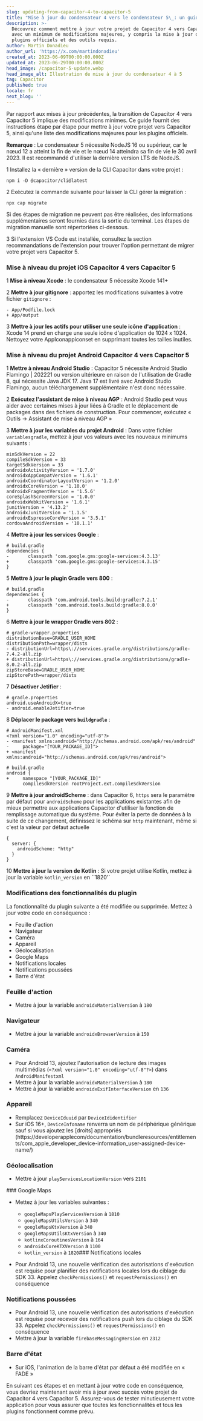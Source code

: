 ```yaml
---
slug: updating-from-capacitor-4-to-capacitor-5
title: "Mise à jour du condensateur 4 vers le condensateur 5\_: un guide étape par étape"
description: >-
  Découvrez comment mettre à jour votre projet de Capacitor 4 vers Capacitor 5
  avec un minimum de modifications majeures, y compris la mise à jour des
  plugins officiels et des outils requis.
author: Martin Donadieu
author_url: 'https://x.com/martindonadieu'
created_at: 2023-06-09T00:00:00.000Z
updated_at: 2023-06-29T00:00:00.000Z
head_image: /capacitor-5-update.webp
head_image_alt: Illustration de mise à jour du condensateur 4 à 5
tag: Capacitor
published: true
locale: fr
next_blog: ''
---
```


Par rapport aux mises à jour précédentes, la transition de Capacitor 4 vers Capacitor 5 implique des modifications minimes. Ce guide fournit des instructions étape par étape pour mettre à jour votre projet vers Capacitor 5, ainsi qu'une liste des modifications majeures pour les plugins officiels.

**Remarque** : Le condensateur 5 nécessite NodeJS 16 ou supérieur, car le nœud 12 a atteint la fin de vie et le nœud 14 atteindra sa fin de vie le 30 avril 2023. Il est recommandé d'utiliser la dernière version LTS de NodeJS.

1 Installez la « dernière » version de la CLI Capacitor dans votre projet :

   ```
   npm i -D @capacitor/cli@latest
   ```

2 Exécutez la commande suivante pour laisser la CLI gérer la migration :

   ```
   npx cap migrate
   ```

   Si des étapes de migration ne peuvent pas être réalisées, des informations supplémentaires seront fournies dans la sortie du terminal. Les étapes de migration manuelle sont répertoriées ci-dessous.

3 Si l'extension VS Code est installée, consultez la section recommandations de l'extension pour trouver l'option permettant de migrer votre projet vers Capacitor 5.

### Mise à niveau du projet iOS Capacitor 4 vers Capacitor 5

1 **Mise à niveau Xcode** : le condensateur 5 nécessite Xcode 141+

2 **Mettre à jour gitignore** : apportez les modifications suivantes à votre fichier `gitignore` :

   ```
   - App/Podfile.lock
   + App/output
   ```

3 **Mettre à jour les actifs pour utiliser une seule icône d'application** : Xcode 14 prend en charge une seule icône d'application de 1024 x 1024. Nettoyez votre AppIconappiconset en supprimant toutes les tailles inutiles.

### Mise à niveau du projet Android Capacitor 4 vers Capacitor 5

1 **Mettre à niveau Android Studio** : Capacitor 5 nécessite Android Studio Flamingo | 202221 ou version ultérieure en raison de l'utilisation de Gradle 8, qui nécessite Java JDK 17. Java 17 est livré avec Android Studio Flamingo, aucun téléchargement supplémentaire n'est donc nécessaire.

2 **Exécutez l'assistant de mise à niveau AGP** : Android Studio peut vous aider avec certaines mises à jour liées à Gradle et le déplacement de packages dans des fichiers de construction. Pour commencer, exécutez « Outils -> Assistant de mise à niveau AGP »

3 **Mettre à jour les variables du projet Android** : Dans votre fichier `variablesgradle`, mettez à jour vos valeurs avec les nouveaux minimums suivants :

   ```
   minSdkVersion = 22
   compileSdkVersion = 33
   targetSdkVersion = 33
   androidxActivityVersion = '1.7.0'
   androidxAppCompatVersion = '1.6.1'
   androidxCoordinatorLayoutVersion = '1.2.0'
   androidxCoreVersion = '1.10.0'
   androidxFragmentVersion = '1.5.6'
   coreSplashScreenVersion = '1.0.0'
   androidxWebkitVersion = '1.6.1'
   junitVersion = '4.13.2'
   androidxJunitVersion = '1.1.5'
   androidxEspressoCoreVersion = '3.5.1'
   cordovaAndroidVersion = '10.1.1'
   ```

4 **Mettre à jour les services Google** :

   ```
   # build.gradle
   dependencies {
   -       classpath 'com.google.gms:google-services:4.3.13'
   +       classpath 'com.google.gms:google-services:4.3.15'
   }
   ```

5 **Mettre à jour le plugin Gradle vers 800** :

   ```
   # build.gradle
   dependencies {
   -       classpath 'com.android.tools.build:gradle:7.2.1'
   +       classpath 'com.android.tools.build:gradle:8.0.0'
   }
   ```

6 **Mettre à jour le wrapper Gradle vers 802** :

   ```
   # gradle-wrapper.properties
   distributionBase=GRADLE_USER_HOME
   distributionPath=wrapper/dists
   - distributionUrl=https\://services.gradle.org/distributions/gradle-7.4.2-all.zip
   + distributionUrl=https\://services.gradle.org/distributions/gradle-8.0.2-all.zip
   zipStoreBase=GRADLE_USER_HOME
   zipStorePath=wrapper/dists
   ```

7 **Désactiver Jetifier** :

   ```
   # gradle.properties
   android.useAndroidX=true
   - android.enableJetifier=true
   ```

8 **Déplacer le package vers `buildgradle`** :

   ```
   # AndroidManifest.xml
   <?xml version="1.0" encoding="utf-8"?>
   - <manifest xmlns:android="http://schemas.android.com/apk/res/android"
   -     package="[YOUR_PACKAGE_ID]">
   + <manifest xmlns:android="http://schemas.android.com/apk/res/android">
   ```

   ```
   # build.gradle
   android {
   +     namespace "[YOUR_PACKAGE_ID]"
         compileSdkVersion rootProject.ext.compileSdkVersion
   ```

9 **Mettre à jour androidScheme** : dans Capacitor 6, `https` sera le paramètre par défaut pour `androidScheme` pour les applications existantes afin de mieux permettre aux applications Capacitor d'utiliser la fonction de remplissage automatique du système. Pour éviter la perte de données à la suite de ce changement, définissez le schéma sur `http` maintenant, même si c'est la valeur par défaut actuelle

   ```
   {
     server: {
       androidScheme: "http"
     }
   }
   ```

10 **Mettre à jour la version de Kotlin** : Si votre projet utilise Kotlin, mettez à jour la variable `kotlin_version` en ``1820'`

### Modifications des fonctionnalités du plugin

La fonctionnalité du plugin suivante a été modifiée ou supprimée. Mettez à jour votre code en conséquence :

- Feuille d'action
- Navigateur
- Caméra
- Appareil
- Géolocalisation
- Google Maps
- Notifications locales
- Notifications poussées
- Barre d'état

### Feuille d'action

- Mettre à jour la variable `androidxMaterialVersion` à `180`

### Navigateur

- Mettre à jour la variable `androidxBrowserVersion` à `150`

### Caméra

- Pour Android 13, ajoutez l'autorisation de lecture des images multimédias (`<?xml version="1.0" encoding="utf-8"?>`) dans `AndroidManifestxml`
- Mettre à jour la variable `androidxMaterialVersion` à `180`
- Mettre à jour la variable `androidxExifInterfaceVersion` en `136`

### Appareil

- Remplacez `DeviceIduuid` par `DeviceIdidentifier`
- Sur iOS 16+, `DeviceInfoname` renverra un nom de périphérique générique sauf si vous ajoutez les [droits] appropriés (https://developerapplecom/documentation/bundleresources/entitlements/com_apple_developer_device-information_user-assigned-device-name/)

### Géolocalisation

- Mettre à jour `playServicesLocationVersion` vers `2101`

### Google Maps

- Mettez à jour les variables suivantes :
  - `googleMapsPlayServicesVersion` à `1810`
  - `googleMapsUtilsVersion` à `340`
  - `googleMapsKtxVersion` à `340`
  - `googleMapsUtilsKtxVersion` à `340`
  - `kotlinxCoroutinesVersion` à `164`
  - `androidxCoreKTXVersion` à `1100`
  - `kotlin_version` à `1820`### Notifications locales

- Pour Android 13, une nouvelle vérification des autorisations d'exécution est requise pour planifier des notifications locales lors du ciblage du SDK 33. Appelez `checkPermissions()` et `requestPermissions()` en conséquence

### Notifications poussées

- Pour Android 13, une nouvelle vérification des autorisations d'exécution est requise pour recevoir des notifications push lors du ciblage du SDK 33. Appelez `checkPermissions()` et `requestPermissions()` en conséquence
- Mettre à jour la variable `firebaseMessagingVersion` en `2312`

### Barre d'état

- Sur iOS, l'animation de la barre d'état par défaut a été modifiée en « FADE »

En suivant ces étapes et en mettant à jour votre code en conséquence, vous devriez maintenant avoir mis à jour avec succès votre projet de Capacitor 4 vers Capacitor 5. Assurez-vous de tester minutieusement votre application pour vous assurer que toutes les fonctionnalités et tous les plugins fonctionnent comme prévu.